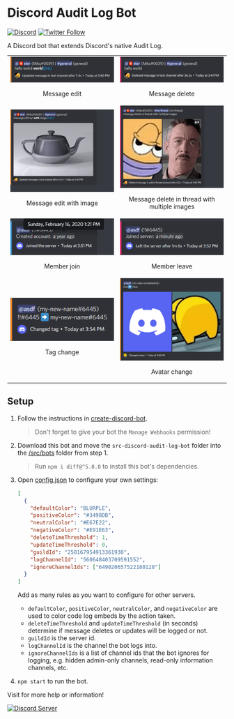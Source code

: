 # Discord Audit Log Bot

[![Discord](https://discord.com/api/guilds/258167954913361930/embed.png)](https://discord.gg/WjEFnzC) [![Twitter Follow](https://img.shields.io/twitter/follow/peterthehan.svg?style=social)](https://twitter.com/peterthehan)

A Discord bot that extends Discord's native Audit Log.

|                                                                              |                                                                                                     |
| :--------------------------------------------------------------------------: | :-------------------------------------------------------------------------------------------------: |
|         <img src="./assets/message-update.png"> <p>Message edit</p>          |                    <img src="./assets/message-delete.png"> <p>Message delete</p>                    |
| <img src="./assets/message-update-image.png"> <p>Message edit with image</p> | <img src="./assets/message-delete-thread.png"> <p>Message delete in thread with multiple images</p> |
|           <img src="./assets/member-join.png"> <p>Member join</p>            |                      <img src="./assets/member-leave.png"> <p>Member leave</p>                      |
|            <img src="./assets/tag-change.png"> <p>Tag change</p>             |                     <img src="./assets/avatar-change.png"> <p>Avatar change</p>                     |

## Setup

1. Follow the instructions in [create-discord-bot](https://github.com/peterthehan/create-discord-bot).

   > Don't forget to give your bot the `Manage Webhooks` permission!

2. Download this bot and move the `src-discord-audit-log-bot` folder into the [/src/bots](https://github.com/peterthehan/create-discord-bot/tree/master/src/bots) folder from step 1.

   > Run `npm i diff@^5.0.0` to install this bot's dependencies.

3. Open [config.json](./src-discord-audit-log-bot/config.json) to configure your own settings:

   ```json
   [
     {
       "defaultColor": "BLURPLE",
       "positiveColor": "#3498DB",
       "neutralColor": "#E67E22",
       "negativeColor": "#E91E63",
       "deleteTimeThreshold": 1,
       "updateTimeThreshold": 0,
       "guildId": "258167954913361930",
       "logChannelId": "560648403709591552",
       "ignoreChannelIds": ["649020657522180128"]
     }
   ]
   ```

   Add as many rules as you want to configure for other servers.

   - `defaultColor`, `positiveColor`, `neutralColor`, and `negativeColor` are used to color code log embeds by the action taken.
   - `deleteTimeThreshold` and `updateTimeThreshold` (in seconds) determine if message deletes or updates will be logged or not.
   - `guildId` is the server id.
   - `logChannelId` is the channel the bot logs into.
   - `ignoreChannelIds` is a list of channel ids that the bot ignores for logging, e.g. hidden admin-only channels, read-only information channels, etc.

4. `npm start` to run the bot.

Visit for more help or information!

<a href="https://discord.gg/WjEFnzC">
  <img src="https://discord.com/api/guilds/258167954913361930/embed.png?style=banner2" title="Discord Server"/>
</a>
